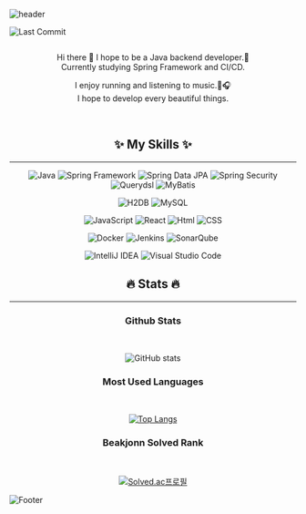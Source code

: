 ![header](https://capsule-render.vercel.app/api?type=waving&color=auto&height=150&section=header&text=KIM%20JEONG%20UK&fontSize=40&animation=fadeIn&fontAlignY=30&descAlignY=51&descAlign=62)

![Last Commit](https://img.shields.io/github/last-commit/KIMSEI1124/KIMSEI1124)

<div align= 'center'>

<img src='https://user-images.githubusercontent.com/74192619/230572160-8f2888f6-d06c-41a4-a3b0-c398cf95263d.png' alt='' />

</br>

Hi there 👋 I hope to be a Java backend developer.🚀
</br>
Currently studying Spring Framework and CI/CD.

I enjoy running and listening to music.🏃🎧</br>
I hope to develop every beautiful things.

</br>

## ✨ My Skills ✨

---

![Java](https://img.shields.io/badge/-java-orange)
![Spring Framework](https://img.shields.io/badge/Spring-6DB33F?logo=Spring&logoColor=white)
![Spring Data JPA](https://img.shields.io/badge/Spring%20Data%20JPA-6DB33F?logo=Spring&logoColor=white)
![Spring Security](https://img.shields.io/badge/Spring%20Security-6DB33F?logo=Spring%20Security&logoColor=white)
![Querydsl](https://img.shields.io/badge/Querydsl-blue)
![MyBatis](https://img.shields.io/badge/MyBatis-red)

![H2DB](https://img.shields.io/badge/H2DB-blue)
![MySQL](https://img.shields.io/badge/MySQL-4479A1?logo=MySQL&logoColor=white)

![JavaScript](https://img.shields.io/badge/JavaScript-F7DF1E?logo=JavaScript&logoColor=white)
![React](https://img.shields.io/badge/React-61DAFB?logo=React&logoColor=white)
![Html](https://img.shields.io/badge/HTML-E34F26?logo=HTML5&logoColor=white)
![CSS](https://img.shields.io/badge/CSS3-1572B6?logo=CSS3&logoColor=white)

![Docker](https://img.shields.io/badge/Docker-2496ED?logo=Docker&logoColor=white)
![Jenkins](https://img.shields.io/badge/Jenkins-D24939?logo=Jenkins&logoColor=white)
![SonarQube](https://img.shields.io/badge/SonarQube-4E9BCD?logo=SonarQube&logoColor=white)

![IntelliJ IDEA](https://img.shields.io/badge/IntelliJ%20IDEA-000000?logo=IntelliJ%20IDEA&logoColor=white)
![Visual Studio Code](https://img.shields.io/badge/Visual%20Studio%20Code-007ACC?logo=Visual%20Studio%20Code&logoColor=white)

## 🔥 Stats 🔥

---

### Github Stats

</br>

![GitHub stats](https://github-readme-stats.vercel.app/api?username=KIMSEI1124&show_icons=true)

### Most Used Languages

</br>

[![Top Langs](https://github-readme-stats.vercel.app/api/top-langs/?username=KIMSEI1124&layout=compact)](https://github.com/anuraghazra/github-readme-stats)

### Beakjonn Solved Rank

</br>

[![Solved.ac프로필](http://mazassumnida.wtf/api/generate_badge?boj=bbomi1973)](https://solved.ac/bbomi1973)

</div>

![Footer](https://camo.githubusercontent.com/d5777c63c1b21f3cdc6f7120970ba07db70159af0333d6e6783ebf162cbcc37c/68747470733a2f2f63617073756c652d72656e6465722e76657263656c2e6170702f6170693f747970653d776176696e6726636f6c6f723d6772616469656e74266865696768743d38302673656374696f6e3d666f6f746572)
